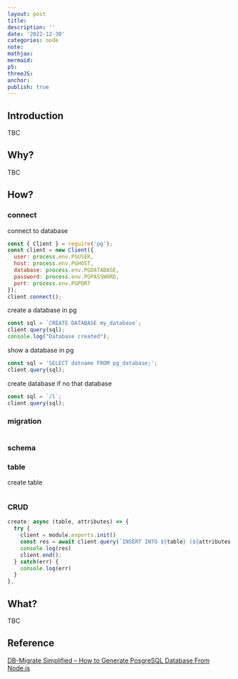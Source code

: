 ```yaml
---
layout: post
title:
description: ''
date: '2022-12-30'
categories: node
note:
mathjax:
mermaid:
p5:
threeJS:
anchor:
publish: true
---
```


## Introduction

TBC

## Why?

TBC

## How?

### connect

connect to database

```javascript
const { Client } = require('pg');
const client = new Client({
  user: process.env.PGUSER,
  host: process.env.PGHOST,
  database: process.env.PGDATABASE,
  password: process.env.PGPASSWORD,
  port: process.env.PGPORT
});
client.connect();
```

create a database in pg

```javascript
const sql = `CREATE DATABASE my_database`;
client.query(sql);
console.log("Database created");
```

show a database in pg

```javascript
const sql = 'SELECT datname FROM pg_database;';
client.query(sql);
```

create database if no that database

```javascript
const sql = `/l`;
client.query(sql);
```

### migration

```javascript

```

### schema

### table

create table

```javascript

```

### CRUD

```javascript
create: async (table, attributes) => {
  try {
    client = module.exports.init()
    const res = await client.query(`INSERT INTO ${table} (${attributes.keys.join(', ')}) VALUES (?) (${attributes.values.join(', ')})`);
    console.log(res)
    client.end();
  } catch(err) {
    console.log(err)
  }
},
```

## What?

TBC

## Reference

[DB-Migrate Simplified – How to Generate PosgreSQL Database From Node.js](https://www.kindsonthegenius.com/db-migrate-simplified-how-to-generate-posgresql-database-from-node-js/)
